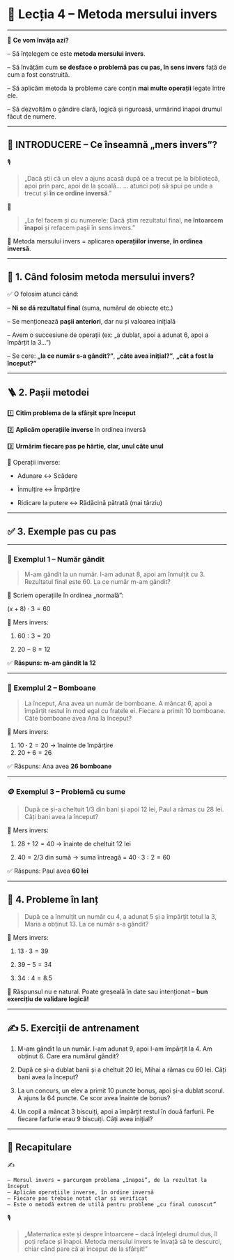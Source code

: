 # 📘 Lecția 4 – Metoda mersului invers

------

🎯 **Ce vom învăța azi?**

 – Să înțelegem ce este **metoda mersului invers**.

 – Să învățăm cum **se desface o problemă pas cu pas, în sens invers** față de cum a fost construită.

 – Să aplicăm metoda la probleme care conțin **mai multe operații** legate între ele.

 – Să dezvoltăm o gândire clară, logică și riguroasă, urmărind înapoi drumul făcut de numere.

------

## 🔔 INTRODUCERE – Ce înseamnă „mers invers”?

🎙️

> „Dacă știi că un elev a ajuns acasă după ce a trecut pe la bibliotecă, apoi prin parc, apoi de la școală…
>  … atunci poți să spui pe unde a trecut și **în ce ordine inversă**.”

🧠

> „La fel facem și cu numerele:
>  Dacă știm rezultatul final, **ne întoarcem înapoi** și refacem pașii în sens invers.”

🎯 Metoda mersului invers = aplicarea **operațiilor inverse**, **în ordinea inversă**.

------

## 🔁 1. Când folosim metoda mersului invers?

✅ O folosim atunci când:

 – **Ni se dă rezultatul final** (suma, numărul de obiecte etc.)

 – Se menționează **pașii anteriori**, dar nu și valoarea inițială

 – Avem o succesiune de operații (ex: „a dublat, apoi a adunat 6, apoi a împărțit la 3...”)

 – Se cere: **„la ce număr s-a gândit?”**, **„câte avea inițial?”**, **„cât a fost la început?”**

------

## 🪜 2. Pașii metodei

 1️⃣ **Citim problema de la sfârșit spre început**

 2️⃣ **Aplicăm operațiile inverse** în ordinea inversă

 3️⃣ **Urmărim fiecare pas pe hârtie, clar, unul câte unul**

📘 Operații inverse:

- Adunare ↔ Scădere

- Înmulțire ↔ Împărțire

- Ridicare la putere ↔ Rădăcină pătrată (mai târziu)

------

## ✅ 3. Exemple pas cu pas

------

### 🧠 Exemplul 1 – Număr gândit

> M-am gândit la un număr.
>  I-am adunat 8, apoi am înmulțit cu 3. Rezultatul final este 60. La ce număr m-am gândit?

🎯 Scriem operațiile în ordinea „normală”:

$(x + 8) \cdot 3 = 60$

📌 Mers invers:

1. $60 : 3 = 20$

2. $20 - 8 = 12$

✅ **Răspuns: m-am gândit la 12**

------

### 🍬 Exemplul 2 – Bomboane

> La început, Ana avea un număr de bomboane.
>  A mâncat 6, apoi a împărțit restul în mod egal cu fratele ei. Fiecare a primit 10 bomboane.
>  Câte bomboane avea Ana la început?

📌 Mers invers:

1. $10 \cdot 2 = 20$ → înainte de împărțire
2. $20 + 6 = 26$

✅ Răspuns: Ana avea **26 bomboane**

------

### 🪙 Exemplul 3 – Problemă cu sume

> După ce și-a cheltuit 1/3 din bani și apoi 12 lei, Paul a rămas cu 28 lei. Câți bani avea la început?

📌 Mers invers:

1. $28 + 12 = 40$ → înainte de cheltuit 12 lei

2. $40 = 2/3$ din sumă → suma întreagă = $40 \cdot 3 : 2 = 60$

✅ Răspuns: Paul avea **60 lei**

------

## 🧩 4. Probleme în lanț

> După ce a înmulțit un număr cu 4, a adunat 5 și a împărțit totul la 3, Maria a obținut 13.
>  La ce număr s-a gândit?

📌 Mers invers:

1. $13 \cdot 3 = 39$

2. $39 - 5 = 34$

3. $34 : 4 = 8.5$

📌 Răspunsul nu e natural. Poate greșeală în date sau intenționat – **bun exercițiu de validare logică!**

------

## ✍️ 5. Exerciții de antrenament

1. M-am gândit la un număr. I-am adunat 9, apoi l-am împărțit la 4. Am obținut 6. Care era numărul gândit?

2. După ce și-a dublat banii și a cheltuit 20 lei, Mihai a rămas cu 60 lei. Câți bani avea la început?

3. La un concurs, un elev a primit 10 puncte bonus, apoi și-a dublat scorul. A ajuns la 64 puncte. Ce scor avea înainte de bonus?

4. Un copil a mâncat 3 biscuiți, apoi a împărțit restul în două farfurii. Pe fiecare farfurie erau 9 biscuiți. Câți avea inițial?

------

## 🔁 Recapitulare

✍️

```
– Mersul invers = parcurgem problema „înapoi”, de la rezultat la început  
– Aplicăm operațiile inverse, în ordine inversă  
– Fiecare pas trebuie notat clar și verificat  
– Este o metodă extrem de utilă pentru probleme „cu final cunoscut”
```

🎙️

> „Matematica este și despre întoarcere – dacă înțelegi drumul dus, îl poți reface și înapoi. Metoda mersului invers te învață să te descurci, chiar când pare că ai început de la sfârșit!”